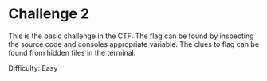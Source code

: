 # Challenge 2

This is the basic challenge in the CTF. The flag can be found by inspecting the source code and consoles appropriate variable. The clues to flag can be found from hidden files in the terminal.

Difficulty: Easy